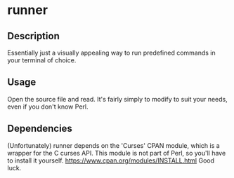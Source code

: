 # runner

## Description

Essentially just a visually appealing way to run predefined commands in your terminal of choice.

## Usage

Open the source file and read. It's fairly simply to modify to suit your needs, even if you don't know Perl.

## Dependencies

(Unfortunately) runner depends on the 'Curses' CPAN module, which is a wrapper for the C curses API.
This module is not part of Perl, so you'll have to install it yourself.
https://www.cpan.org/modules/INSTALL.html
Good luck.

